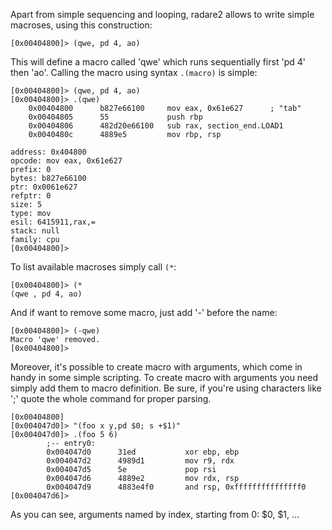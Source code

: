 Apart from simple sequencing and looping, radare2 allows to write
simple macroses, using this construction:
```
[0x00404800]> (qwe, pd 4, ao)
```

This will define a macro called 'qwe' which runs sequentially first 'pd 4' then 'ao'.
Calling the macro using syntax `.(macro)` is simple:

```
[0x00404800]> (qwe, pd 4, ao)
[0x00404800]> .(qwe)
	0x00404800      b827e66100     mov eax, 0x61e627      ; "tab"
	0x00404805      55             push rbp
	0x00404806      482d20e66100   sub rax, section_end.LOAD1
	0x0040480c      4889e5         mov rbp, rsp

address: 0x404800
opcode: mov eax, 0x61e627
prefix: 0
bytes: b827e66100
ptr: 0x0061e627
refptr: 0
size: 5
type: mov
esil: 6415911,rax,=
stack: null
family: cpu
[0x00404800]>
```

To list available macroses simply call `(*`:
```
[0x00404800]> (*
(qwe , pd 4, ao)
```

And if want to remove some macro, just add '-' before the name:
```
[0x00404800]> (-qwe)
Macro 'qwe' removed.
[0x00404800]>
```

Moreover, it's possible to create macro with arguments, which come in handy in some
simple scripting. To create macro with arguments you need simply add them to macro definition.
Be sure, if you're using characters like ';' quote the whole command for proper parsing.

```
[0x00404800]
[0x004047d0]> "(foo x y,pd $0; s +$1)"
[0x004047d0]> .(foo 5 6)
		;-- entry0:
		0x004047d0      31ed           xor ebp, ebp
		0x004047d2      4989d1         mov r9, rdx
		0x004047d5      5e 			   pop rsi
		0x004047d6		4889e2         mov rdx, rsp
		0x004047d9		4883e4f0       and rsp, 0xfffffffffffffff0
[0x004047d6]>
```
As you can see, arguments named by index, starting from 0: $0, $1, ...

